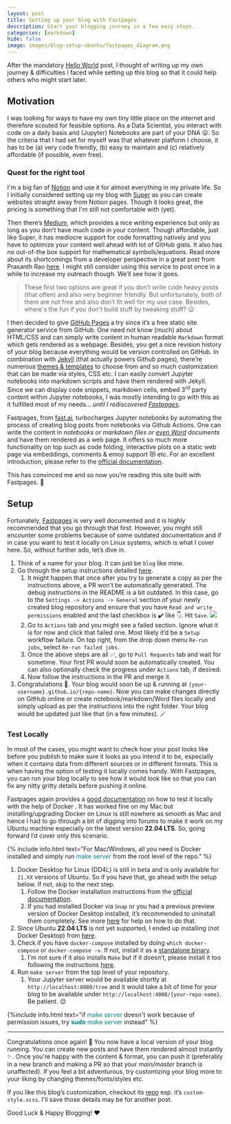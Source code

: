 ```yaml
---
layout: post
title: Setting up your blog with Fastpages
description: Start your blogging journey in a few easy steps.
categories: [markdown]
hide: false
image: images/blog-setup-ubuntu/fastpages_diagram.png
---
```


After the mandatory [Hello World](../09/hello-world.html) post, I thought of writing up my own journey & difficulties I faced while setting up this blog so that it could help others who might start later. <i class="fa-solid fa-person-hiking"></i>

## Motivation

I was looking for ways to have my own tiny little place on the internet and therefore scouted for feasible options. As a Data Scientist, you interact with code on a daily basis and (Jupyter) Notebooks are part of your DNA :stuck_out_tongue:. So the criteria that I had set for myself was that whatever platform I choose, it has to be (a) very code friendly, (b) easy to maintain and (c) relatively affordable (if possible, even free).

### Quest for the right tool

I'm a big fan of [Notion](https://www.notion.so/) and use it for almost everything in my private life. So I initially considered setting up my blog with [Super](https://super.so/) as you can create websites straight away from Notion pages. Though it looks great, the pricing is something that I'm still not comfortable with (yet). 

Then there’s [Medium](https://medium.com/), which provides a nice writing experience but only as long as you don’t have much code in your content. Though affordable, just like Super, it has mediocre support for code formatting natively and you have to optimize your content well ahead with lot of GitHub gists. It also has no out-of-the box support for mathematical symbols/equations. Read more about its shortcomings from a developer perspective in a great post from Prasanth Rao [here](https://prrao87.github.io/blog/blogging-for-data-scientists). I might still consider using this service to post once in a while to increase my outreach though. We’ll see how it goes. <i class="fa-regular fa-face-smile"></i>

> These first two options are great if you don’t write code heavy posts (that often) and also very beginner friendly. But unfortunately, both of them are not free and also don’t fit well for my use case. Besides, where's the fun if you don't build stuff by tweaking stuff? :wink:

I then decided to give [GitHub Pages](https://pages.github.com) a try since it’s a free static site generator service from GitHub. One need not know (much) about HTML/CSS and can simply write content in human readable `Markdown` format which gets rendered as a webpage. Besides, you get a nice revision history of your blog because everything would be version controlled on GitHub. In combination with [Jekyll](https://jekyllrb.com) (that actually powers Github pages), there’re numerous [themes & templates](http://jekyllthemes.io) to choose from and so much customization that can be made via styles, CSS etc. I can easily convert Jupyter notebooks into markdown scripts and have them rendered with Jekyll. Since we can display code snippets, markdown cells, embed 3<sup>rd</sup> party content within Jupyter notebooks, I was mostly intending to go with this as it fulfilled most of my needs... *until I rediscovered [Fastpages](https://fastpages.fast.ai)*.

Fastpages, from [fast.ai](https://fast.ai/), turbocharges Jupyter notebooks by automating the process of creating blog posts from notebooks via Github Actions. One can write the content in *notebooks or markdown files or <u>even Word</u> documents* and have them rendered as a web page. It offers so much more functionality on top such as code folding, interactive plots on a static web page via embeddings, comments & emoji support :heart_eyes_cat: etc. For an excellent introduction, please refer to the [official documentation](https://github.com/fastai/fastpages).

This has convinced me and so now you’re reading this site built with Fastpages. :tada:

## Setup

Fortunately, [Fastpages](https://github.com/fastai/fastpages#welcome-to-fastpages) is very well documented and it is highly recommended that you go through that first. However, you might still encounter some problems because of some outdated documentation and if in case you want to test it locally on Linux systems, which is what I cover here. So, without further ado, let’s dive in.

1. Think of a name for your blog. It can just be `blog` like mine.
2. Go through the setup instructions detailed [here](https://github.com/fastai/fastpages#setup-instructions).
    1. It might happen that once after you try to generate a copy as per the instructions above, a PR won’t be automatically generated. The debug instructions in the README is a bit outdated. In this case, go to the `Settings -> Actions -> General` section of your newly created blog repository and ensure that you have `Read and write permissions` enabled and the last checkbox is ✔️ like :point_down:. Hit `Save`.
    ![]({{site.baseurl}}/images/blog-setup-ubuntu/actions_debug.png)  
    2. Go to `Actions` tab and you might see a failed section. Ignore what it is for now and click that failed one. Most likely it’d be a `Setup` workflow failure. On top right, from the drop down menu `Re-run jobs`, select `Re-run failed jobs`. 
    3. Once the above steps are all ✅, go to `Pull Requests` tab and wait for sometime. Your first PR would soon be automatically created. You can also optionally check the progress under `Actions` tab, if desired.
    4. Now follow the instructions in the PR and merge it. 
3. Congratulations :confetti_ball:. Your blog would soon be up & running at `{your-username}.github.io/{repo-name}`. Now you can make changes directly on GitHub online or create notebook/markdown/Word files locally and simply upload as per the instructions into the right folder. Your blog would be updated just like that (in a few minutes). 🪄 


### Test Locally

In most of the cases, you might want to check how your post looks like before you publish to make sure it looks as you intend it to be, especially when it contains data from different sources or in different formats. This is when having the option of testing it locally comes handy. With Fastpages, you can run your blog locally to see how it would look like so that you can fix any nitty gritty details before pushing it online.

Fastpages again provides a [good documentation](https://github.com/fastai/fastpages/blob/master/_fastpages_docs/DEVELOPMENT.md) on how to test it locally with the help of Docker <i class="fa-brands fa-docker"></i>. It has worked fine on my Mac <i class="fa-solid fa-laptop"></i> but installing/upgrading Docker on Linux <i class="fa-brands fa-linux"></i> is still nowhere as smooth as Mac  and hence I had to go through a bit of digging into forums to make it work on my Ubuntu <i class="fa-brands fa-ubuntu"></i> machine especially on the latest version **22.04 LTS**. So, going forward I’d cover only this scenario. 

{% include info.html text="For Mac/Windows, all you need is Docker installed and simply run <font color='teal'>make server</font> from the root level of the repo." %}
 

1. Docker Desktop for Linux (DD4L) is still in beta and is only available for `21.XX` versions of Ubuntu. So if you have that, go ahead with the setup below. If not, skip to the next step.
    1. Follow the Docker installation instructions from the [official documentation](https://docs.docker.com/desktop/linux/).
    2. If you had installed Docker via `Snap` or you had a previous preview version of Docker Desktop installed, it’s recommended to uninstall them completely. See more [here](https://askubuntu.com/questions/935569/how-to-completely-uninstall-docker) for help on how to do that.
2. Since Ubuntu **22.04 LTS** is not yet supported, I ended up installing <i class="fa-brands fa-docker"></i> (not Docker Desktop) from [here](https://www.digitalocean.com/community/tutorials/how-to-install-and-use-docker-on-ubuntu-22-04).
3. Check if you have `docker-compose` installed by doing `which docker-compose` or `docker-compose -v`. If not, install it as a [standalone binary](https://docs.docker.com/compose/install/#install-compose-as-standalone-binary-on-linux-systems).
    1. I'm not sure if it also installs `Make` but if it doesn’t, please install it too following the instructions [here](https://www.linuxfordevices.com/tutorials/install-cmake-on-linux).
5. Run `make server` from the top level of your repository.
    1. Your Jupyter server would be available shortly at `http://localhost:8080/tree` and it would take a bit of time for your blog to be available under `http://localhost:4000/{your-repo-name}`. Be patient. :relieved:

{%include info.html text="if <font color='teal'>make server</font> doesn't work because of permission issues, try <font color='teal'><b>sudo</b> make server</font> instead" %}


---

Congratulations once again! :tada: You now have a local version of your blog running. You can create new posts and have them rendered almost instantly :sparkles:. Once you're happy with the content & format, you can push it (preferably in a new branch and making a PR so that your *main/master* branch is unaffected). If you feel a bit adventurous, try customizing your blog more to your liking by changing themes/fonts/styles etc.

If you like this blog’s customization, checkout its <i class="fa-brands fa-github"></i> [repo](https://github.com/samsaara/blog) esp. it’s `custom-style.scss`. I'll save those details may be for another post.

Good Luck & Happy Blogging! ❤️
